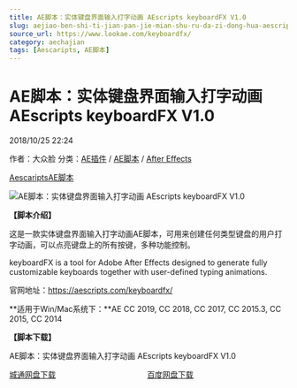 ```yaml
---
title: AE脚本：实体键盘界面输入打字动画 AEscripts keyboardFX V1.0
slug: aejiao-ben-shi-ti-jian-pan-jie-mian-shu-ru-da-zi-dong-hua-aescripts-keyboardfx-v1-0
source_url: https://www.lookae.com/keyboardfx/
category: aechajian
tags: [Aescaripts, AE脚本]
---
```

# AE脚本：实体键盘界面输入打字动画 AEscripts keyboardFX V1.0

2018/10/25 22:24

作者：大众脸
分类：[AE插件](https://www.lookae.com/after-effects/aechajian/) / [AE脚本](https://www.lookae.com/after-effects/aescripts/) / [After Effects](https://www.lookae.com/after-effects/)

[Aescaripts](https://www.lookae.com/tag/aescaripts/)[AE脚本](https://www.lookae.com/tag/ae%e8%84%9a%e6%9c%ac/)

![AE脚本：实体键盘界面输入打字动画 AEscripts keyboardFX V1.0](https://www.lookae.com/wp-content/uploads/2018/10/keyboardFX.jpg "AE脚本：实体键盘界面输入打字动画 AEscripts keyboardFX V1.0-LookAE.com")

[](https://cloud.video.taobao.com//play/u/705956171/p/1/e/6/t/1/211789940578.mp4?_=1")

**【脚本介绍】**

这是一款实体键盘界面输入打字动画AE脚本，可用来创建任何类型键盘的用户打字动画，可以点亮键盘上的所有按键，多种功能控制。

keyboardFX is a tool for Adobe After Effects designed to generate fully customizable keyboards together with user-defined typing animations.

官网地址：https://aescripts.com/keyboardfx/

**适用于Win/Mac系统下：**AE CC 2019, CC 2018, CC 2017, CC 2015.3, CC 2015, CC 2014

**【脚本下载】**

AE脚本：实体键盘界面输入打字动画 AEscripts keyboardFX V1.0

[城通网盘下载](https://lookae.ctfile.com/fs/680462-316553364)                                          [百度网盘下载](https://pan.baidu.com/s/1rhFWv_gvdKvsxM38Jg_ccw)
